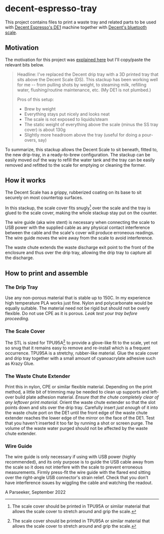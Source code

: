 # decent-espresso-tray

This project contains files to print a waste tray and related parts to be used with [Decent Espresso's DE1](https://decentespresso.com) machine together with [Decent's bluetooth scale](https://decentespresso.com/decentscale).

## Motivation
The motivation for this project was [explained here](https://3.basecamp.com/3671212/buckets/7351439/messages/5296473889) but I'll copy/paste the relevant bits below.

> Headline: I've replaced the Decent drip tray with a 3D printed tray that sits above the Decent Scale (DS). This stackup has been working well for me -- from pulling shots by weight, to steaming milk, refilling water,  flushing/routine maintenance, etc. (My DE1 is not plumbed.)
> 
> Pros of this setup:
> * Brew by weight
> * Everything stays put nicely and looks neat
> * The scale is not exposed to liquids/steam
> * The static weight of everything above the scale (minus the SS tray cover) is about 130g
> * Slightly more headroom above the tray (useful for doing a pour-overs, say)

To summarize, this stackup allows the Decent Scale to sit beneath, fitted to, the new drip-tray, in a ready-to-brew configuration. The stackup can be easily moved ouf the way to refill the water tank and the tray can be easily removed and refitted to the scale for emptying or cleaning the former.

## How it works

The Decent Scale has a grippy, rubberized coating on its base to sit securely on most countertop surfaces.

In this stackup, the scale cover fits snugly[^1] over the scale and the tray is glued to the scale cover, making the whole stackup stay put on the counter.

[^1]: The scale cover should be printed in TPU95A or similar material that allows the scale cover to stretch around and grip the scale.

The wire guide (aka wire stent) is necessary when connecting the scale to USB power with the supplied cable as any physical contact interference between the cable and the scale's cover will produce erroneous readings. The wire guide moves the wire away from the scale to avoid interference.

The waste chute extends the waste discharge exit point to the front of the enclosure and thus over the drip tray, allowing the drip tray to capture all the discharge.

## How to print and assemble

### The Drip Tray
Use any non-porous material that is stable up to 150C. In my experience high temperature PLA works just fine. Nylon and polycarbonate would be equally suitable. The material need not be rigid but should not be overly flexible. Do not use CPE as it is porous. *Leak test your tray before proceeding.*

### The Scale Cover 
The STL is sized for TPU95A[^1] to provide a glove-like fit to the scale, yet not so snug that it remains easy to remove and re-install which is a frequent occurrence. TPU95A is a stretchy, rubber-like material. Glue the scale cover and drip tray together with a small amount of cyanoacrylate adhesive such as Krazy Glue.

### The Waste Chute Extender
Print this in nylon, CPE or similar flexible material. Depending on the print method, a little bit of trimming may be needed to clean up supports and left-over build plate adhesion material. *Ensure that the chute completely clear of any leftover print material.* Orient the waste chute extender so that the slot points down and sits over the drip tray. Carefully insert *just enough* of it into the waste chute port on the DE1 until the front edge of the waste chute extender reaches the lower edge of the mirror on the face of the DE1. Test that you haven't inserted it too far by running a shot or screen purge. The volume of the waste water purged should not be affected by the waste chute extender.

### Wire Guide
The wire guide is only necessary if using with USB power (highly recommended), and its only purpose is to guide the USB cable away from the scale so it does not interfere with the scale to prevent erroneous measurements. Firmly press-fit the wire guide with the flared end sitting over the right-angle USB connector's strain relief. Check that you don't have interference issues by wiggling the cable and watching the readout.


A Parseeker, September 2022
